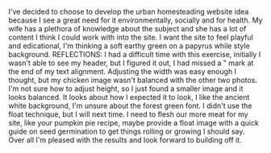 I've decided to choose to develop the urban homesteading website idea because I see a great need for it environmentally, socially and for health. My wife has a plethora of knowledge about the subject and she has a lot of content I think I could work with into the site. I want the site to feel playful and edicational, I'm thinking a soft earthy green on a papyrus while style background.
REFLECTIONS: I had a difficult time with this exercise, initially I wasn't able to see my header, but I figured it out, I had missed a " mark at the end of my text alignment. Adjusting the width was easy enough I thought, but my chicken image wasn't balanced with the other two photos. I'm not sure how to adjust height, so I just found a smaller image and it looks balanced. It looks about how I expected it to look, I like the ancient white background, I'm unsure about the forest green font. I didn't use the float technique, but I will next time. I need to flesh our more meat for my site, like your pumpkin pie recipe, maybe provide a float image with a quick guide on seed germination to get things rolling or growing I should say. Over all I'm pleased with the results and look forward to building off it. 